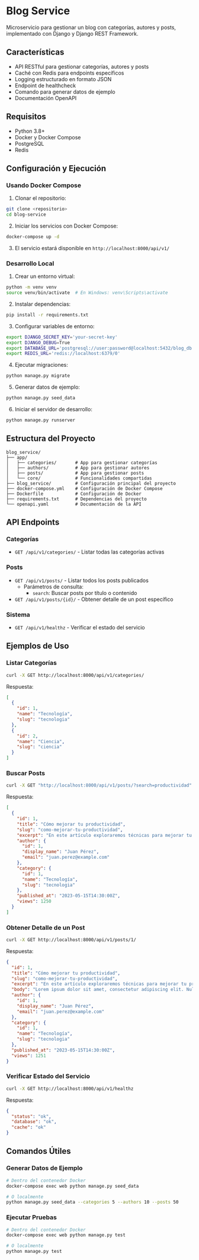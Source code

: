 # Blog Service

Microservicio para gestionar un blog con categorías, autores y posts, implementado con Django y Django REST Framework.

## Características

- API RESTful para gestionar categorías, autores y posts
- Caché con Redis para endpoints específicos
- Logging estructurado en formato JSON
- Endpoint de healthcheck
- Comando para generar datos de ejemplo
- Documentación OpenAPI

## Requisitos

- Python 3.8+
- Docker y Docker Compose
- PostgreSQL
- Redis

## Configuración y Ejecución

### Usando Docker Compose

1. Clonar el repositorio:

```bash
git clone <repositorio>
cd blog-service
```

2. Iniciar los servicios con Docker Compose:

```bash
docker-compose up -d
```

3. El servicio estará disponible en `http://localhost:8000/api/v1/`

### Desarrollo Local

1. Crear un entorno virtual:

```bash
python -m venv venv
source venv/bin/activate  # En Windows: venv\Scripts\activate
```

2. Instalar dependencias:

```bash
pip install -r requirements.txt
```

3. Configurar variables de entorno:

```bash
export DJANGO_SECRET_KEY='your-secret-key'
export DJANGO_DEBUG=True
export DATABASE_URL='postgresql://user:password@localhost:5432/blog_db'
export REDIS_URL='redis://localhost:6379/0'
```

4. Ejecutar migraciones:

```bash
python manage.py migrate
```

5. Generar datos de ejemplo:

```bash
python manage.py seed_data
```

6. Iniciar el servidor de desarrollo:

```bash
python manage.py runserver
```

## Estructura del Proyecto

```
blog_service/
├── app/
│   ├── categories/       # App para gestionar categorías
│   ├── authors/          # App para gestionar autores
│   ├── posts/            # App para gestionar posts
│   └── core/             # Funcionalidades compartidas
├── blog_service/         # Configuración principal del proyecto
├── docker-compose.yml    # Configuración de Docker Compose
├── Dockerfile            # Configuración de Docker
├── requirements.txt      # Dependencias del proyecto
└── openapi.yaml          # Documentación de la API
```

## API Endpoints

### Categorías

- `GET /api/v1/categories/` - Listar todas las categorías activas

### Posts

- `GET /api/v1/posts/` - Listar todos los posts publicados
  - Parámetros de consulta:
    - `search`: Buscar posts por título o contenido
- `GET /api/v1/posts/{id}/` - Obtener detalle de un post específico

### Sistema

- `GET /api/v1/healthz` - Verificar el estado del servicio

## Ejemplos de Uso

### Listar Categorías

```bash
curl -X GET http://localhost:8000/api/v1/categories/
```

Respuesta:
```json
[
  {
    "id": 1,
    "name": "Tecnología",
    "slug": "tecnologia"
  },
  {
    "id": 2,
    "name": "Ciencia",
    "slug": "ciencia"
  }
]
```

### Buscar Posts

```bash
curl -X GET "http://localhost:8000/api/v1/posts/?search=productividad"
```

Respuesta:
```json
[
  {
    "id": 1,
    "title": "Cómo mejorar tu productividad",
    "slug": "como-mejorar-tu-productividad",
    "excerpt": "En este artículo exploraremos técnicas para mejorar tu productividad diaria...",
    "author": {
      "id": 1,
      "display_name": "Juan Pérez",
      "email": "juan.perez@example.com"
    },
    "category": {
      "id": 1,
      "name": "Tecnología",
      "slug": "tecnologia"
    },
    "published_at": "2023-05-15T14:30:00Z",
    "views": 1250
  }
]
```

### Obtener Detalle de un Post

```bash
curl -X GET http://localhost:8000/api/v1/posts/1/
```

Respuesta:
```json
{
  "id": 1,
  "title": "Cómo mejorar tu productividad",
  "slug": "como-mejorar-tu-productividad",
  "excerpt": "En este artículo exploraremos técnicas para mejorar tu productividad diaria...",
  "body": "Lorem ipsum dolor sit amet, consectetur adipiscing elit. Nullam auctor, nisl eget ultricies tincidunt...",
  "author": {
    "id": 1,
    "display_name": "Juan Pérez",
    "email": "juan.perez@example.com"
  },
  "category": {
    "id": 1,
    "name": "Tecnología",
    "slug": "tecnologia"
  },
  "published_at": "2023-05-15T14:30:00Z",
  "views": 1251
}
```

### Verificar Estado del Servicio

```bash
curl -X GET http://localhost:8000/api/v1/healthz
```

Respuesta:
```json
{
  "status": "ok",
  "database": "ok",
  "cache": "ok"
}
```

## Comandos Útiles

### Generar Datos de Ejemplo

```bash
# Dentro del contenedor Docker
docker-compose exec web python manage.py seed_data

# O localmente
python manage.py seed_data --categories 5 --authors 10 --posts 50
```

### Ejecutar Pruebas

```bash
# Dentro del contenedor Docker
docker-compose exec web python manage.py test

# O localmente
python manage.py test
```
